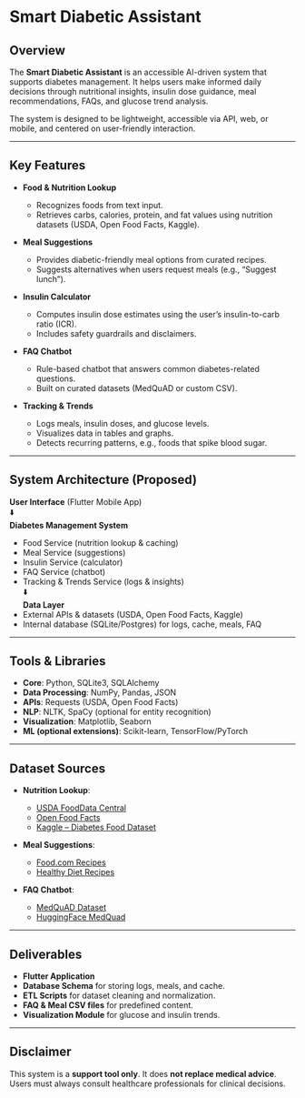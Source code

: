 # Smart Diabetic Assistant  

## Overview  
The **Smart Diabetic Assistant** is an accessible AI-driven system that supports diabetes management. It helps users make informed daily decisions through nutritional insights, insulin dose guidance, meal recommendations, FAQs, and glucose trend analysis.  

The system is designed to be lightweight, accessible via API, web, or mobile, and centered on user-friendly interaction.  

---

## Key Features  
- **Food & Nutrition Lookup**  
  - Recognizes foods from text input.  
  - Retrieves carbs, calories, protein, and fat values using nutrition datasets (USDA, Open Food Facts, Kaggle).  

- **Meal Suggestions**  
  - Provides diabetic-friendly meal options from curated recipes.  
  - Suggests alternatives when users request meals (e.g., “Suggest lunch”).  

- **Insulin Calculator**  
  - Computes insulin dose estimates using the user’s insulin-to-carb ratio (ICR).  
  - Includes safety guardrails and disclaimers.  

- **FAQ Chatbot**  
  - Rule-based chatbot that answers common diabetes-related questions.  
  - Built on curated datasets (MedQuAD or custom CSV).  

- **Tracking & Trends**  
  - Logs meals, insulin doses, and glucose levels.  
  - Visualizes data in tables and graphs.  
  - Detects recurring patterns, e.g., foods that spike blood sugar.  

---

## System Architecture (Proposed)  
**User Interface** (Flutter Mobile App)  
⬇️  
**Diabetes Management System**  
- Food Service (nutrition lookup & caching)  
- Meal Service (suggestions)  
- Insulin Service (calculator)  
- FAQ Service (chatbot)  
- Tracking & Trends Service (logs & insights)  
⬇️  
**Data Layer**  
- External APIs & datasets (USDA, Open Food Facts, Kaggle)  
- Internal database (SQLite/Postgres) for logs, cache, meals, FAQ  

---

## Tools & Libraries  
- **Core**: Python, SQLite3, SQLAlchemy  
- **Data Processing**: NumPy, Pandas, JSON  
- **APIs**: Requests (USDA, Open Food Facts)  
- **NLP**: NLTK, SpaCy (optional for entity recognition)  
- **Visualization**: Matplotlib, Seaborn  
- **ML (optional extensions)**: Scikit-learn, TensorFlow/PyTorch  

---

## Dataset Sources  
- **Nutrition Lookup**:  
  - [USDA FoodData Central](https://fdc.nal.usda.gov/download-datasets)  
  - [Open Food Facts](https://world.openfoodfacts.org/)  
  - [Kaggle – Diabetes Food Dataset](https://www.kaggle.com/datasets/jothammasila/diabetes-food-dataset)  

- **Meal Suggestions**:  
  - [Food.com Recipes](https://www.kaggle.com/datasets/irkaal/foodcom-recipes-and-reviews)  
  - [Healthy Diet Recipes](https://www.kaggle.com/datasets/thedevastator/healthy-diet-recipes-a-comprehensive-dataset/data)  

- **FAQ Chatbot**:  
  - [MedQuAD Dataset](https://github.com/abachaa/MedQuAD)  
  - [HuggingFace MedQuad](https://huggingface.co/datasets/keivalya/MedQuad-MedicalQnADataset)  

---

## Deliverables  
- **Flutter Application**
- **Database Schema** for storing logs, meals, and cache.  
- **ETL Scripts** for dataset cleaning and normalization.  
- **FAQ & Meal CSV files** for predefined content.  
- **Visualization Module** for glucose and insulin trends.  

---

## Disclaimer  
This system is a **support tool only**. It does **not replace medical advice**. Users must always consult healthcare professionals for clinical decisions.  
